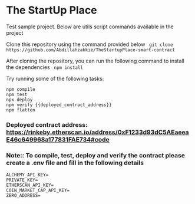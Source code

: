 # The StartUp Place

Test sample project. Below are utils script commands available in the project

Clone this repository using the command provided below
` git clone https://github.com/Abdillahzakkie/TheStartupPlace-smart-contract`

After cloning the repository, you can run the following command to install the dependencies
` npm install`

Try running some of the following tasks:

```shell
npm compile
npm test
npx deploy
npm verify {{deployed_contract_address}}
npm flatten
```

### Deployed contract address: https://rinkeby.etherscan.io/address/0xF1233d93dC5AEaeeaE46c649968a177831FAE734#code

### Note:: To compile, test, deploy and verify the contract please create a .env file and fill in the following details

```
ALCHEMY_API_KEY=
PRIVATE_KEY=
ETHERSCAN_API_KEY=
COIN_MARKET_CAP_API_KEY=
ZERO_ADDRESS=
```
